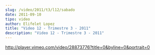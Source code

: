 ```yaml
---
slug: /video/2011/t3/l12/sabado
date: 2011-09-10
tipo: video
author: Elifelet Lopez
title: "Video 12 - Trimestre 3 - 2011"
description: "Video 12 - Trimestre 3 - 2011"
---
```


http://player.vimeo.com/video/28873776?title=0&byline=0&portrait=0
